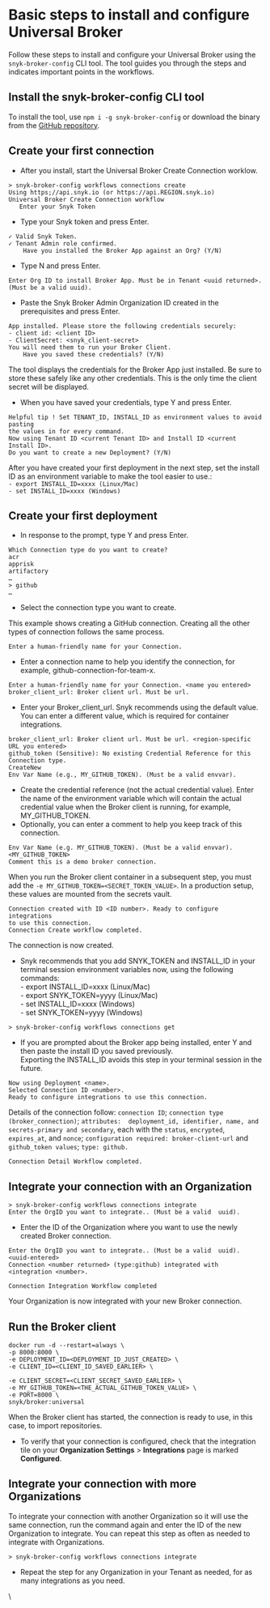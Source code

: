 # Basic steps to install and configure Universal Broker

Follow these steps to install and configure your Universal Broker using the `snyk-broker-config` CLI tool. The tool guides you through the steps and indicates important points in the workflows.

## Install the snyk-broker-config CLI tool

To install the tool, use `npm i -g snyk-broker-config` or download the binary from the [GitHub repository](https://github.com/snyk/snyk-broker-config/releases).

## Create your first connection

* After you install, start the Universal Broker Create Connection worklow.

```
> snyk-broker-config workflows connections create
Using https;//api.snyk.io (or https://api.REGION.snyk.io)
Universal Broker Create Connection workflow
   Enter your Snyk Token
```

* Type your Snyk token and press Enter.

```
✓ Valid Snyk Token.
✓ Tenant Admin role confirmed.
    Have you installed the Broker App against an Org? (Y/N)
```

* Type N and press Enter.

```
Enter Org ID to install Broker App. Must be in Tenant <uuid returned>.
(Must be a valid uuid).
```

* Paste the Snyk Broker Admin Organization ID created in the prerequisites and press Enter.

```
App installed. Please store the following credentials securely:
- client id: <client ID>
- ClientSecret: <snyk_client-secret>
You will need them to run your Broker Client.
    Have you saved these credentials? (Y/N)
```

The tool displays the credentials for the Broker App just installed. Be sure to store these safely like any other credentials. This is the only time the client secret will be displayed.

* When you have saved your credentials, type Y and press Enter.

```
Helpful tip ! Set TENANT_ID, INSTALL_ID as environment values to avoid pasting 
the values in for every command.
Now using Tenant ID <current Tenant ID> and Install ID <current Install ID>.
Do you want to create a new Deployment? (Y/N)
```

After you have created your first deployment in the next step, set the install ID as an environment variable to make the tool easier to use.:\
`- export INSTALL_ID=xxxx (Linux/Mac)`\
`- set INSTALL_ID=xxxx (Windows)`

## Create your first deployment

* In response to the prompt, type Y and press Enter.

```
Which Connection type do you want to create?
acr
apprisk
artifactory
…
> github
…
```

* Select the connection type you want to create.

This example shows creating a GitHub connection. Creating all the other types of connection follows the same process.

```
Enter a human-friendly name for your Connection.
```

* Enter a connection name to help you identify the connection, for example, github-connection-for-team-x.

```
Enter a human-friendly name for your Connection. <name you entered>
broker_client_url: Broker client url. Must be url.
```

* Enter your Broker\_client\_url. Snyk recommends using the default value. You can enter a different value, which is required for container integrations.

```
broker_client_url: Broker client url. Must be url. <region-specific URL you entered>
github_token (Sensitive): No existing Credential Reference for this Connection type. 
CreateNew
Env Var Name (e.g., MY_GITHUB_TOKEN). (Must be a valid envvar).
```

* Create the credential reference (not the actual credential value). Enter the name of the environment variable which will contain the actual credential value when the Broker client is running, for example, MY\_GITHUB\_TOKEN.
* Optionally, you can enter a comment to help you keep track of this connection.

```
Env Var Name (e.g. MY_GITHUB_TOKEN). (Must be a valid envvar). <MY_GITHUB_TOKEN>
Comment this is a demo broker connection.
```

When you run the Broker client container in a subsequent step, you must add the `-e MY_GITHUB_TOKEN=<SECRET_TOKEN_VALUE>`. In a production setup, these values are mounted from the secrets vault.

```
Connection created with ID <ID number>. Ready to configure integrations 
to use this connection.
Connection Create workflow completed.
```

The connection is now created.

* &#x20;Snyk recommends that you add SNYK\_TOKEN and INSTALL\_ID in your terminal session environment variables now, using the following commands:\
  \- export INSTALL\_ID=xxxx (Linux/Mac)\
  \- export SNYK\_TOKEN=yyyy (Linux/Mac)\
  \- set INSTALL\_ID=xxxx (Windows)\
  \- set SNYK\_TOKEN=yyyy (Windows)

```
> snyk-broker-config workflows connections get
```

* If you are prompted about the Broker app being installed, enter Y and then paste the install ID you saved previously.\
  Exporting the INSTALL\_ID avoids this step in your terminal session in the future.

```
Now using Deployment <name>.
Selected Connection ID <number>. 
Ready to configure integrations to use this connection.
```

Details of the connection follow: `connection ID`; `connection type (broker_connection)`; `attributes:  deployment_id, identifier, name, and secrets-primary and secondary`, each with the `status`, `encrypted`, `expires_at`, and `nonce`; `configuration required: broker-client-url` and `github_token values`; `type: github.`

```
Connection Detail Workflow completed.
```

## Integrate your connection with an Organization

```
> snyk-broker-config workflows connections integrate
Enter the OrgID you want to integrate.. (Must be a valid  uuid).
```

* Enter the ID of the Organization where you want to use the newly created Broker connection.

```
Enter the OrgID you want to integrate.. (Must be a valid  uuid). <uuid-entered>
Connection <number returned> (type:github) integrated with <integration <number>.

Connection Integration Workflow completed
```

Your Organization is now integrated with your new Broker connection.

## Run the Broker client

```
docker run -d --restart=always \
-p 8000:8000 \
-e DEPLOYMENT_ID=<DEPLOYMENT_ID_JUST_CREATED> \
-e CLIENT_ID=<CLIENT_ID_SAVED_EARLIER> \

-e CLIENT_SECRET=<CLIENT_SECRET_SAVED_EARLIER> \
-e MY_GITHUB_TOKEN=<THE_ACTUAL_GITHUB_TOKEN_VALUE> \
-e PORT=8000 \
snyk/broker:universal
```

When the Broker client has started, the connection is ready to use, in this case, to import repositories.

* To verify that your connection is configured, check that the integration tile on your **Organization Settings** > **Integrations** page is marked **Configured**.

## Integrate your connection with more Organizations

To integrate your connection with another Organization so it will use the same connection, run the command again and enter the ID of the new Organization to integrate. You can repeat this step as often as needed to integrate with Organizations.

```
> snyk-broker-config workflows connections integrate
```

* Repeat the step for any Organization in your Tenant as needed, for as many integrations as you need.

\
